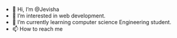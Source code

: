 - 👋 Hi, I’m @Jevisha
- 👀 I’m interested in web development.
- 🌱 I’m currently learning computer science Engineering student.
- 📫 How to reach me 

<!---
Jevisha/Jevisha is a ✨ special ✨ repository because its `README.md` (this file) appears on your GitHub profile.
You can click the Preview link to take a look at your changes.
--->
